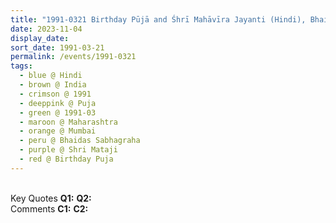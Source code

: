 ```yaml
---
title: "1991-0321 Birthday Pūjā and Śhrī Mahāvīra Jayanti (Hindi), Bhaidas Sabhagraha, Juhu Parle Scheme (near Mithibai College), Vile Parle (W), Mumbai, Maharashtra, India"
date: 2023-11-04
display_date: 
sort_date: 1991-03-21
permalink: /events/1991-0321
tags:
  - blue @ Hindi
  - brown @ India
  - crimson @ 1991
  - deeppink @ Puja
  - green @ 1991-03
  - maroon @ Maharashtra
  - orange @ Mumbai
  - peru @ Bhaidas Sabhagraha
  - purple @ Shri Mataji
  - red @ Birthday Puja
---
```


<br>

<wave-list>
  <list-title color="DarkSeaGreen" width="55">Key Quotes</list-title>
  <list-item color="BlanchedAlmond" width="280"><b>Q1:</b> <i></i></list-item>
  <list-item color="Lavender" width="280"><b>Q2:</b> <i></i></list-item>
</wave-list>

<br>

<wave-list>
  <list-title color="DarkSeaGreen" width="55">Comments</list-title>
  <list-item color="BlanchedAlmond" width="280"><b>C1:</b> <i></i></list-item>
  <list-item color="Lavender" width="280"><b>C2:</b> <i></i></list-item>
</wave-list>